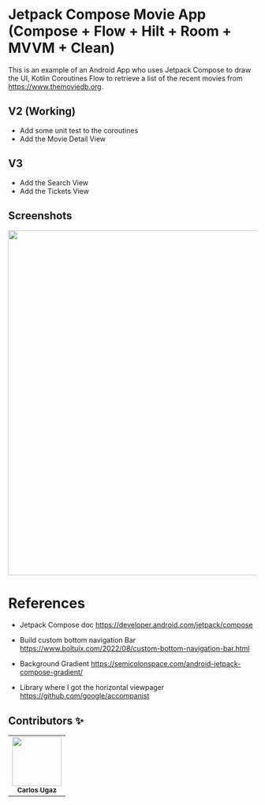 # Jetpack Compose Movie App (Compose + Flow + Hilt + Room + MVVM + Clean)

This is an example of an Android App who uses Jetpack Compose to draw the UI, Kotlin Coroutines Flow to retrieve a list of the recent movies from https://www.themoviedb.org.


## V2 (Working)
- Add some unit test to the coroutines
- Add the Movie Detail View

## V3
- Add the Search View
- Add the Tickets View

## Screenshots
<img src="/video/preview.mp4" height="700" />

# References

- Jetpack Compose doc https://developer.android.com/jetpack/compose

- Build custom bottom navigation Bar https://www.boltuix.com/2022/08/custom-bottom-navigation-bar.html

- Background Gradient https://semicolonspace.com/android-jetpack-compose-gradient/

- Library where I got the horizontal viewpager https://github.com/google/accompanist

## Contributors ✨

<!-- ALL-CONTRIBUTORS-LIST:START - Do not remove or modify this section -->
<!-- prettier-ignore-start -->
<!-- markdownlint-disable -->
<table>
  <tr>
    <td align="center"><a href="https://github.com/carlosgub"><img src="https://avatars1.githubusercontent.com/u/30916886?s=460&v=4" width="100px;" alt=""/><br /><sub><b>Carlos Ugaz</b></sub></a><br /></td>
  </tr>
</table>

